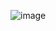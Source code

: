 ![image](https://user-images.githubusercontent.com/3408480/161595515-777a0a89-16be-4cf9-8b22-1b9813fff486.png)
